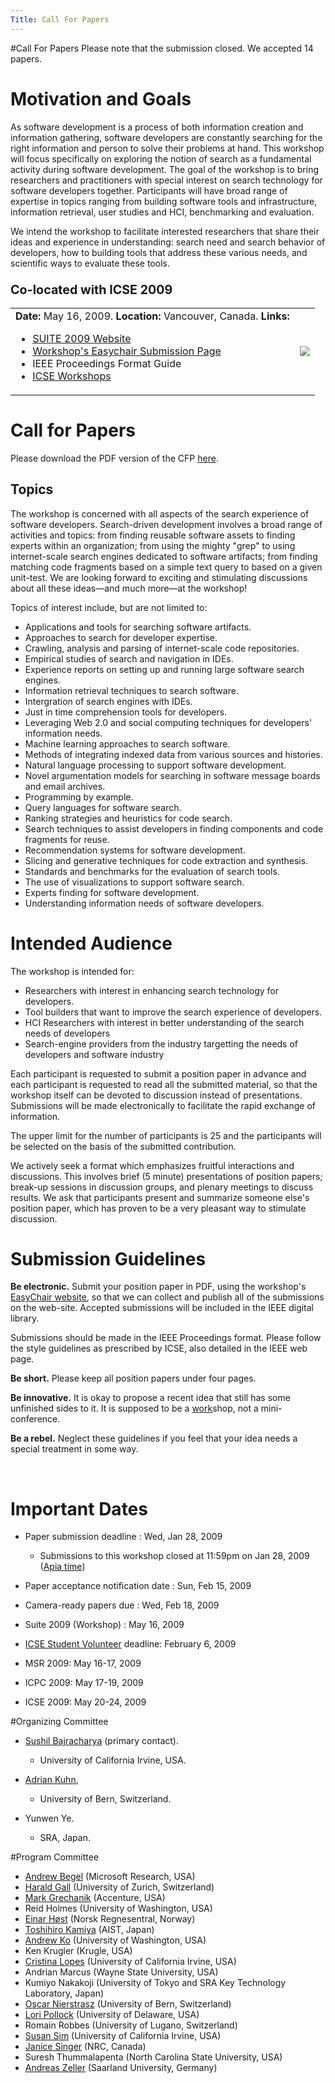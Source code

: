 ```yaml
---
Title: Call For Papers
---
```

#Call For Papers
Please note that the submission closed. We accepted 14 papers.

# Motivation and Goals

As software development is a process of both information creation and information gathering, software developers are constantly searching for the right information and person to solve their problems at hand. This workshop will focus specifically on exploring the notion of search as a fundamental activity during software development. The goal of the workshop is to bring researchers and practitioners with special interest on search technology for software developers together. Participants will have broad range of expertise in topics ranging from building software tools and infrastructure, information retrieval, user studies and HCI, benchmarking and evaluation.

We intend the workshop to facilitate interested researchers that share their ideas and experience in understanding: search need and search behavior of developers, how to building tools that address these various needs, and scientific ways to evaluate these tools.

### <big>Co-located with ICSE 2009</big>
<table>
<tr>
<td>
<b>Date:</b>  May 16, 2009.
<b>Location:</b>  Vancouver, Canada. 
<b>Links:</b> 

-  [SUITE 2009 Website](%base_url%/wiki/events/suite2009)
-  [Workshop's Easychair Submission Page](http://www.easychair.org/conferences/?c=.113876;conf=suite09)
-  IEEE Proceedings Format Guide
-  [ICSE Workshops](http://www.cs.uoregon.edu/events/icse2009/workshops/#Search)
</td>
<td>
<img  src="http://www.cs.uoregon.edu/events/icse2009/images/headerLogo.jpg">
</td>
</tr>
</table>

<a name="cfp"></a>
# Call for Papers

Please download the PDF version of the CFP [here](http://www.ics.uci.edu/~sbajrach/files/SUITE-cfp.pdf).

## Topics

The workshop is concerned with all aspects of the search experience of software developers. Search-driven development involves a broad range of activities and topics: from finding reusable software assets to finding experts within an organization; from using the mighty "grep" to using internet-scale search engines dedicated to software artifacts; from finding matching code fragments based on a simple text query to based on a given unit-test. We are looking forward to exciting and stimulating discussions about all these ideas&mdash;and much more&mdash;at the workshop!

Topics of interest include, but are not limited to:


-  Applications and tools for searching software artifacts.
-  Approaches to search for developer expertise.
-  Crawling, analysis and parsing of internet-scale code repositories.
-  Empirical studies of search and navigation in IDEs.
-  Experience reports on setting up and running large software search engines.
-  Information retrieval techniques to search software.
-  Intergration of search engines with IDEs.
-  Just in time comprehension tools for developers.
-  Leveraging Web 2.0 and social computing techniques for developers' information needs.
-  Machine learning approaches to search software.
-  Methods of integrating indexed data from various sources and histories.
-  Natural language processing to support software development.
-  Novel argumentation models for searching in software message boards and email archives.
-  Programming by example.
-  Query languages for software search.
-  Ranking strategies and heuristics for code search.
-  Search techniques to assist developers in finding components and code fragments for reuse.
-  Recommendation systems for software development.
-  Slicing and generative techniques for code extraction and synthesis.
-  Standards and benchmarks for the evaluation of search tools.
-  The use of visualizations to support software search.
-  Experts finding for software development.
-  Understanding information needs of software developers.

<a name="Intended Audience"></a>
# Intended Audience

The workshop is intended for:

-  Researchers with interest in enhancing search technology for developers.
-  Tool builders that want to improve the search experience of developers.
-  HCI Researchers with interest in better understanding of the search needs of developers
-  Search-engine providers from the industry targetting the needs of developers and software industry

Each participant is requested to submit a position paper in advance and each participant is requested to read all the submitted material, so that the workshop itself can be devoted to discussion instead of presentations. Submissions will be made electronically to facilitate the rapid exchange of information.

The upper limit for the number of participants is 25 and the participants will be selected on the basis of the submitted contribution.

We actively seek a format which emphasizes fruitful interactions and discussions. This involves brief (5 minute) presentations of position papers; break-up sessions in discussion groups, and plenary meetings to discuss results. We ask that participants present and summarize someone else's position paper, which has proven to be a very pleasant way to stimulate discussion.

<a name="submit"></a>
# Submission Guidelines

<b>Be electronic.</b> Submit your position paper in PDF, using the workshop's <u>[EasyChair website](http://www.easychair.org/conferences/?c=.113876;conf=suite09)</u>, so that we can collect and publish all of the submissions on the web-site. Accepted submissions will be included in the IEEE digital library.

Submissions should be made in the IEEE Proceedings format. Please follow the style guidelines as prescribed by ICSE, also detailed in the IEEE web page.

<b>Be short.</b> Please keep all position papers under four pages.

<b>Be innovative.</b> It is okay to propose a recent idea that still has some unfinished sides to it. It is supposed to be a <u>work</u>shop, not a mini-conference.

<b>Be a rebel.</b> Neglect these guidelines if you feel that your idea needs a special treatment in some way.

&nbsp;

<a name="Important Dates"></a>
# Important Dates


-  Paper submission deadline          : Wed,  Jan 28,  2009
	-  Submissions to this workshop closed at 11:59pm on Jan 28, 2009 ([Apia time](http://www.timeanddate.com/worldclock/city.html?n=282))

-  Paper acceptance notification date : Sun,   Feb 15, 2009
-  Camera-ready papers due            : Wed,  Feb 18, 2009
-  Suite 2009 (Workshop)              : May 16, 2009


-  [ICSE Student Volunteer](http://www.cs.uoregon.edu/events/icse2009/student/) deadline: February 6, 2009
-  MSR 2009: May 16-17, 2009 
-  ICPC 2009: May 17-19, 2009
-  ICSE 2009: May 20-24, 2009

<a name="oc">
#Organizing Committee

- [Sushil Bajracharya](http://www.ics.uci.edu/~sbajrach) (primary contact). <script>document.write(String.fromCharCode(60, 97, 32, 104, 114, 101, 102, 61, 39, 109, 97, 105, 108, 116, 111, 58, 115, 98, 97, 106, 114, 97, 99, 104, 64, 117, 99, 105, 46, 101, 100, 117, 39, 62, 115, 98, 97, 106, 114, 97, 99, 104, 64, 117, 99, 105, 46, 101, 100, 117, 60, 47, 97, 62))</script>
	-  University of California Irvine, USA.

-  [Adrian Kuhn](%base_url%/wiki/alumni/adriankuhn), <script>document.write(String.fromCharCode(60, 97, 32, 104, 114, 101, 102, 61, 39, 109, 97, 105, 108, 116, 111, 58, 97, 107, 117, 104, 110, 64, 105, 97, 109, 46, 117, 110, 105, 98, 101, 46, 99, 104, 39, 62, 97, 107, 117, 104, 110, 64, 105, 97, 109, 46, 117, 110, 105, 98, 101, 46, 99, 104, 60, 47, 97, 62))</script>
	-  University of Bern, Switzerland.

- Yunwen Ye. <script>document.write(String.fromCharCode(60, 97, 32, 104, 114, 101, 102, 61, 39, 109, 97, 105, 108, 116, 111, 58, 121, 101, 64, 115, 114, 97, 46, 99, 111, 46, 106, 112, 39, 62, 121, 101, 64, 115, 114, 97, 46, 99, 111, 46, 106, 112, 60, 47, 97, 62))</script>
	-  SRA, Japan. 


<a name="Program Committee"></a>
#Program Committee


-  [Andrew Begel](http://research.microsoft.com/~abegel/) (Microsoft Research, USA)
-  [Harald Gall](http://seal.ifi.uzh.ch/gall) (University of Zurich, Switzerland)
-  [Mark Grechanik](http://www.cs.uic.edu/~drmark/) (Accenture, USA)
-  Reid Holmes (University of Washington, USA)
-  [Einar Høst](http://www.nr.no/~einarwh/) (Norsk Regnesentral, Norway) 
-  [Toshihiro Kamiya](http://sel.ist.osaka-u.ac.jp/~kamiya/) (AIST, Japan)
-  [Andrew Ko](http://faculty.washington.edu/ajko/) (University of Washington, USA)
-  Ken Krugler (Krugle, USA)
-  [Cristina Lopes](http://www.ics.uci.edu/~lopes/) (University of California Irvine, USA)
-  Andrian Marcus (Wayne State University, USA)
-  Kumiyo Nakakoji (University of Tokyo and SRA Key Technology Laboratory, Japan)
-  [Oscar Nierstrasz](%base_url%/staff/oscar) (University of Bern, Switzerland)
-  [Lori Pollock](http://www.cis.udel.edu/~pollock/) (University of Delaware, USA)
-  Romain Robbes (University of Lugano, Switzerland)
-  [Susan Sim](http://www.ics.uci.edu/~ses/) (University of California Irvine, USA)
-  [Janice Singer](http://janicesinger.com/) (NRC, Canada)
-  Suresh Thummalapenta (North Carolina State University, USA)
-  [Andreas Zeller](http://www.st.cs.uni-sb.de/zeller/) (Saarland University, Germany)
